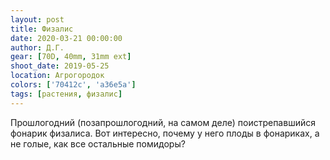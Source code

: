 ```yaml
---
layout: post
title: Физалис
date: 2020-03-21 00:00:00
author: Д.Г.
gear: [70D, 40mm, 31mm ext]
shoot_date: 2019-05-25
location: Агрогородок
colors: ['70412c', 'a36e5a']
tags: [растения, физалис]
---
```

Прошлогодний (позапрошлогодний, на самом деле) поистрепавшийся фонарик физалиса. Вот интересно, почему у него плоды в фонариках, а не голые, как все остальные помидоры?
